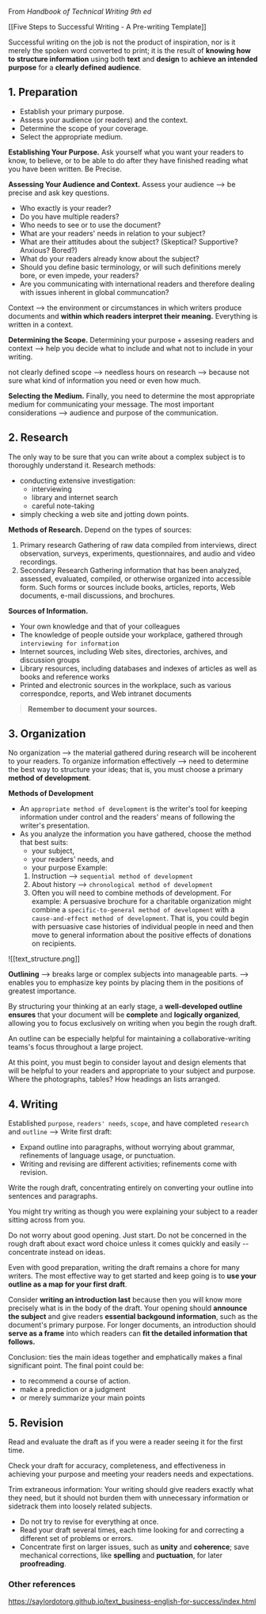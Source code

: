 From *Handbook of Technical Writing 9th ed*

[[Five Steps to Successful Writing - A Pre-writing Template]]

Successful writing on the job is not the product of inspiration, nor is it merely the spoken word converted to print; it is the result of **knowing how to structure information** using both **text** and **design** to **achieve an intended purpose** for a **clearly defined audience**.

## 1. Preparation
   - Establish your primary purpose.
   - Assess your audience (or readers) and the context.
   - Determine the scope of your coverage.
   - Select the appropriate medium.
     
  **Establishing Your Purpose.** Ask yourself what you want your readers to know, to believe, or to be able to do after they have finished reading what you have been written. Be Precise.
  
  **Assessing Your Audience and Context.** 
  Assess your audience --> be precise and ask key questions.
  - Who exactly is your reader?
  - Do you have multiple readers?
  - Who needs to see or to use the document?
  - What are your readers' needs in relation to your subject?
  - What are their attitudes about the subject? (Skeptical? Supportive? Anxious? Bored?)
  - What do your readers already know about the subject?
  - Should you define basic terminology, or will such definitions merely bore, or even impede, your readers?
  - Are you communicating with international readers and therefore dealing with issues inherent in global communcation?
  
  Context --> the environment or circumstances in which writers produce documents and **within which readers interpret their meaning.** Everything is written in a context.

**Determining the Scope.**
Determining your purpose + assesing readers and context
--> help you decide what to include and what not to include in your writing.

not clearly defined scope --> needless hours on research -->  because not sure what kind of information you need or even how much.

**Selecting the Medium.**
Finally, you need to determine the most appropriate medium for communicating your message.
The most important considerations --> audience and purpose of the communication.

## 2. Research
The only way to be sure that you can write about a complex subject is to thoroughly understand it.
Research methods:
- conducting extensive investigation:
	- interviewing
	- library and internet search
	- careful note-taking
- simply checking a web site and jotting down points.

**Methods of Research.**
Depend on the types of sources:
1. Primary research
   Gathering of raw data compiled from interviews, direct observation, surveys, experiments, questionnaires, and audio and video recordings.
2. Secondary Research
   Gathering information that has been analyzed, assessed, evaluated, compiled, or otherwise organized into accessible form. Such forms or sources include books, articles, reports, Web documents, e-mail discussions, and brochures.

**Sources of Information.**
- Your own knowledge and that of your colleagues
- The knowledge of people outside your workplace, gathered through `interviewing for information`
- Internet sources, including Web sites, directories, archives, and discussion groups
- Library resources, including databases and indexes of articles as well as books and reference works
- Printed and electronic sources in the workplace, such as various correspondce, reports, and Web intranet documents

> **Remember to document your sources.**

## 3. Organization
No organization --> the material gathered during research will be incoherent to your readers.
To organize information effectively --> need to determine the best way to structure your ideas; that is, you must choose a primary **method of development**.

**Methods of Development**
- An `appropriate method of development` is the writer's tool for keeping information under control and the readers' means of following the writer's presentation.
- As you analyze the information you have gathered, choose the method that best suits:
	- your subject,
	- your readers' needs, and
	- your purpose
	Example:
	1. Instruction --> `sequential method of development`
	2. About history --> `chronological method of development`
	3. Often you will need to combine methods of development.
	   For example: A persuasive brochure for a charitable organization might combine a `specific-to-general method of development` with a `cause-and-effect method of development`. That is, you could begin with persuasive case histories of individual people in need and then move to general information about the positive effects of donations on recipients.

![[text_structure.png]]

**Outlining**
--> breaks large or complex subjects into manageable parts.
--> enables you to emphasize key points by placing them in the positions of greatest importance.

By structuring your thinking at an early stage, a **well-developed outline ensures** that your document will be **complete** and **logically organized**, allowing you to focus exclusively on writing when you begin the rough draft.

An outline can be especially helpful for maintaining a collaborative-writing teams's focus throughout a large project.

At this point, you must begin to consider layout and design elements that will be helpful to your readers and appropriate to your subject and purpose. Where the photographs, tables? How headings an lists arranged.

## 4. Writing
Established `purpose`, `readers' needs`, `scope`, and have completed `research` and `outline` --> Write first draft:
- Expand outline into paragraphs, without worrying about grammar, refinements of language usage, or punctuation.
- Writing and revising are different activities; refinements come with revision.

Write the rough draft, concentrating entirely on converting your outline into sentences and paragraphs.

You might try writing as though you were explaining your subject to a reader sitting across from you.

Do not worry about good opening. Just start.
Do not be concerned in the rough draft about exact word choice unless it comes quickly and easily -- concentrate instead on ideas.

Even with good preparation, writing the draft remains a chore for many writers. The most effective way to get started and keep going is to **use your outline as a map for your first draft**.

Consider **writing an introduction last** because then you will know more precisely what is in the body of the draft. Your opening should **announce the subject** and give readers **essential backgound information**, such as the document's primary purpose. For longer documents, an introduction should **serve as a frame** into which readers can **fit the detailed information that follows.**

Conclusion: ties the main ideas together and emphatically makes a final significant point.
The final point could be:
- to recommend a course of action.
- make a prediction or a judgment
- or merely summarize your main points

## 5. Revision
Read and evaluate the draft as if you were a reader seeing it for the first time.

Check your draft for accuracy, completeness, and effectiveness in achieving your purpose and meeting your readers needs and expectations.

Trim extraneous information: Your writing should give readers exactly what they need, but it should not burden them with unnecessary information or sidetrack them into loosely related subjects.

- Do not try to revise for everything at once.
- Read your draft several times, each time looking for and correcting a different set of problems or errors.
- Concentrate first on larger issues, such as **unity** and **coherence**;
  save mechanical corrections, like **spelling** and **puctuation**, for later **proofreading**.


### Other references

https://saylordotorg.github.io/text_business-english-for-success/index.html
